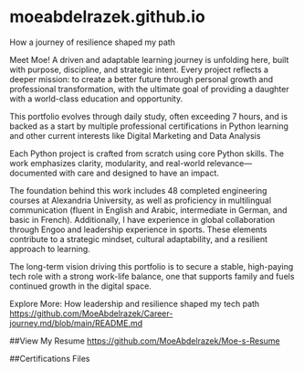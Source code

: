 # moeabdelrazek.github.io
How a journey of resilience shaped my path

Meet Moe!
A driven and adaptable learning journey is unfolding here, built with purpose, discipline, and strategic intent. Every project reflects a deeper mission: to create a better future through personal growth and professional transformation, with the ultimate goal of providing a daughter with a world-class education and opportunity.

This portfolio evolves through daily study, often exceeding 7 hours, and is backed as a start by multiple professional certifications in Python learning and other current interests like Digital Marketing and Data Analysis

Each Python project is crafted from scratch using core Python skills. The work emphasizes clarity, modularity, and real-world relevance—documented with care and designed to have an impact.

The foundation behind this work includes 48 completed engineering courses at Alexandria University, as well as proficiency in multilingual communication (fluent in English and Arabic, intermediate in German, and basic in French). Additionally, I have experience in global collaboration through Engoo and leadership experience in sports. These elements contribute to a strategic mindset, cultural adaptability, and a resilient approach to learning.

The long-term vision driving this portfolio is to secure a stable, high-paying tech role with a strong work-life balance, one that supports family and fuels continued growth in the digital space.

Explore More: How leadership and resilience shaped my tech path
https://github.com/MoeAbdelrazek/Career-journey.md/blob/main/README.md

##View My Resume https://github.com/MoeAbdelrazek/Moe-s-Resume

##Certifications Files
